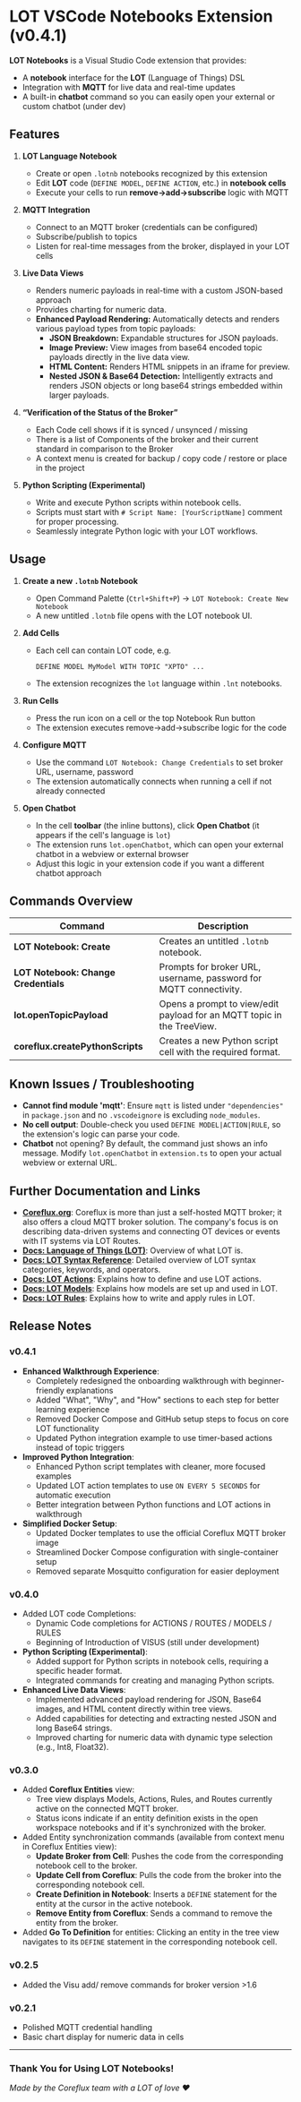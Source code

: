 # LOT VSCode Notebooks Extension (v0.4.1)

**LOT Notebooks** is a Visual Studio Code extension that provides:
- A **notebook** interface for the **LOT** (Language of Things) DSL
- Integration with **MQTT** for live data and real-time updates
- A built-in **chatbot** command so you can easily open your external or custom chatbot (under dev)

## Features

1. **LOT Language Notebook**  
   - Create or open `.lotnb` notebooks recognized by this extension
   - Edit **LOT** code (`DEFINE MODEL`, `DEFINE ACTION`, etc.) in **notebook cells**  
   - Execute your cells to run **remove→add→subscribe** logic with MQTT

2. **MQTT Integration**  
   - Connect to an MQTT broker (credentials can be configured)
   - Subscribe/publish to topics
   - Listen for real-time messages from the broker, displayed in your LOT cells

3. **Live Data Views**  
   - Renders numeric payloads in real-time with a custom JSON-based approach
   - Provides charting for numeric data.
   - **Enhanced Payload Rendering:** Automatically detects and renders various payload types from topic payloads:
      - **JSON Breakdown:** Expandable structures for JSON payloads.
      - **Image Preview:** View images from base64 encoded topic payloads directly in the live data view.
      - **HTML Content:** Renders HTML snippets in an iframe for preview.
      - **Nested JSON & Base64 Detection:** Intelligently extracts and renders JSON objects or long base64 strings embedded within larger payloads.

5. **“Verification of the Status of the Broker”**   
   - Each Code cell shows if it is synced / unsynced / missing
   - There is a list of Components of the broker and their current standard in comparison to the Broker
   - A context menu is created for backup / copy code / restore or place in the project

6. **Python Scripting (Experimental)**
   - Write and execute Python scripts within notebook cells.
   - Scripts must start with `# Script Name: [YourScriptName]` comment for proper processing.
   - Seamlessly integrate Python logic with your LOT workflows.

## Usage

1. **Create a new `.lotnb` Notebook**  
   - Open Command Palette (`Ctrl+Shift+P`) → `LOT Notebook: Create New Notebook`  
   - A new untitled `.lotnb` file opens with the LOT notebook UI.

2. **Add Cells**  
   - Each cell can contain LOT code, e.g.  
     ```lot
     DEFINE MODEL MyModel WITH TOPIC "XPTO" ...
     ```
   - The extension recognizes the `lot` language within `.lnt` notebooks.

3. **Run Cells**  
   - Press the run icon on a cell or the top Notebook Run button  
   - The extension executes remove→add→subscribe logic for the code

4. **Configure MQTT**  
   - Use the command `LOT Notebook: Change Credentials` to set broker URL, username, password  
   - The extension automatically connects when running a cell if not already connected

5. **Open Chatbot**  
   - In the cell **toolbar** (the inline buttons), click **Open Chatbot** (it appears if the cell's language is `lot`)  
   - The extension runs `lot.openChatbot`, which can open your external chatbot in a webview or external browser  
   - Adjust this logic in your extension code if you want a different chatbot approach

## Commands Overview

| Command                         | Description                                                                          |
|--------------------------------|--------------------------------------------------------------------------------------|
| **LOT Notebook: Create**       | Creates an untitled `.lotnb` notebook.                                                |
| **LOT Notebook: Change Credentials** | Prompts for broker URL, username, password for MQTT connectivity.            |
| **lot.openTopicPayload**       | Opens a prompt to view/edit payload for an MQTT topic in the TreeView.              |
| **coreflux.createPythonScripts** | Creates a new Python script cell with the required format.                          |

## Known Issues / Troubleshooting

- **Cannot find module 'mqtt'**: Ensure `mqtt` is listed under `"dependencies"` in `package.json` and no `.vscodeignore` is excluding `node_modules`.
- **No cell output**: Double-check you used `DEFINE MODEL|ACTION|RULE`, so the extension's logic can parse your code.
- **Chatbot** not opening? By default, the command just shows an info message. Modify `lot.openChatbot` in `extension.ts` to open your actual webview or external URL.

## Further Documentation and Links

- **[Coreflux.org](https://coreflux.org/)**: Coreflux is more than just a self-hosted MQTT broker; it also offers a cloud MQTT broker solution. The company's focus is on describing data-driven systems and connecting OT devices or events with IT systems via LOT Routes.
- **[Docs: Language of Things (LOT)](https://docs.coreflux.org/LOT/)**: Overview of what LOT is.
- **[Docs: LOT Syntax Reference](https://docs.coreflux.org/LOT/syntax/)**: Detailed overview of LOT syntax categories, keywords, and operators.
- **[Docs: LOT Actions](https://docs.coreflux.org/LOT/actions/)**: Explains how to define and use LOT actions.
- **[Docs: LOT Models](https://docs.coreflux.org/LOT/models/)**: Explains how models are set up and used in LOT.
- **[Docs: LOT Rules](https://docs.coreflux.org/LOT/rules/)**: Explains how to write and apply rules in LOT.

## Release Notes
### v0.4.1
- **Enhanced Walkthrough Experience**:
    - Completely redesigned the onboarding walkthrough with beginner-friendly explanations
    - Added "What", "Why", and "How" sections to each step for better learning experience
    - Removed Docker Compose and GitHub setup steps to focus on core LOT functionality
    - Updated Python integration example to use timer-based actions instead of topic triggers
- **Improved Python Integration**:
    - Enhanced Python script templates with cleaner, more focused examples
    - Updated LOT action templates to use `ON EVERY 5 SECONDS` for automatic execution
    - Better integration between Python functions and LOT actions in walkthrough
- **Simplified Docker Setup**:
    - Updated Docker templates to use the official Coreflux MQTT broker image
    - Streamlined Docker Compose configuration with single-container setup
    - Removed separate Mosquitto configuration for easier deployment

### v0.4.0
- Added LOT code Completions:
    - Dynamic Code completions for ACTIONS / ROUTES / MODELS / RULES
    - Beginning of Introduction of VISUS (still under development)
- **Python Scripting (Experimental)**:
    - Added support for Python scripts in notebook cells, requiring a specific header format.
    - Integrated commands for creating and managing Python scripts.
- **Enhanced Live Data Views**:
    - Implemented advanced payload rendering for JSON, Base64 images, and HTML content directly within tree views.
    - Added capabilities for detecting and extracting nested JSON and long Base64 strings.
    - Improved charting for numeric data with dynamic type selection (e.g., Int8, Float32).

### v0.3.0

- Added **Coreflux Entities** view:
    - Tree view displays Models, Actions, Rules, and Routes currently active on the connected MQTT broker.
    - Status icons indicate if an entity definition exists in the open workspace notebooks and if it's synchronized with the broker.
- Added Entity synchronization commands (available from context menu in Coreflux Entities view):
    - **Update Broker from Cell**: Pushes the code from the corresponding notebook cell to the broker.
    - **Update Cell from Coreflux**: Pulls the code from the broker into the corresponding notebook cell.
    - **Create Definition in Notebook**: Inserts a `DEFINE` statement for the entity at the cursor in the active notebook.
    - **Remove Entity from Coreflux**: Sends a command to remove the entity from the broker.
- Added **Go To Definition** for entities: Clicking an entity in the tree view navigates to its `DEFINE` statement in the corresponding notebook cell.

### v0.2.5

- Added the Visu add/ remove commands for broker version >1.6

### v0.2.1

- Polished MQTT credential handling  
- Basic chart display for numeric data in cells

---

### Thank You for Using LOT Notebooks!

*Made by the Coreflux team with a LOT of love ❤️*
